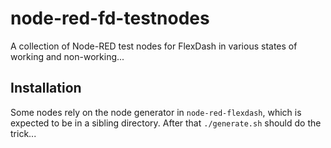 node-red-fd-testnodes
======================

A collection of Node-RED test nodes for FlexDash in various states of working and non-working...

## Installation

Some nodes rely on the node generator in `node-red-flexdash`, which is expected to be
in a sibling directory.
After that `./generate.sh` should do the trick...
